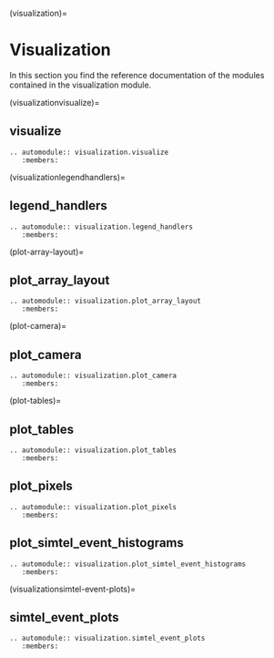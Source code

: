 (visualization)=

# Visualization

In this section you find the reference documentation of the modules contained in
the visualization module.

(visualizationvisualize)=

## visualize

```{eval-rst}
.. automodule:: visualization.visualize
   :members:
```

(visualizationlegendhandlers)=

## legend_handlers

```{eval-rst}
.. automodule:: visualization.legend_handlers
   :members:
```

(plot-array-layout)=

## plot_array_layout

```{eval-rst}
.. automodule:: visualization.plot_array_layout
   :members:
```

(plot-camera)=

## plot_camera

```{eval-rst}
.. automodule:: visualization.plot_camera
   :members:
```

(plot-tables)=

## plot_tables

```{eval-rst}
.. automodule:: visualization.plot_tables
   :members:
```

## plot_pixels

```{eval-rst}
.. automodule:: visualization.plot_pixels
   :members:
```

## plot_simtel_event_histograms

```{eval-rst}
.. automodule:: visualization.plot_simtel_event_histograms
   :members:
```

(visualizationsimtel-event-plots)=

## simtel_event_plots

```{eval-rst}
.. automodule:: visualization.simtel_event_plots
   :members:
```
